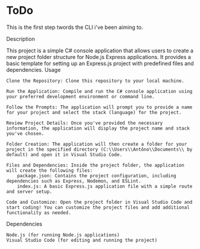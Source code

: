 

# ToDo

This is the first step twords the CLI i've been aiming to.




Description

This project is a simple C# console application that allows users to create a new project folder structure for Node.js Express applications. It provides a basic template for setting up an Express.js project with predefined files and dependencies.
Usage

    Clone the Repository: Clone this repository to your local machine.

    Run the Application: Compile and run the C# console application using your preferred development environment or command line.

    Follow the Prompts: The application will prompt you to provide a name for your project and select the stack (language) for the project.

    Review Project Details: Once you've provided the necessary information, the application will display the project name and stack you've chosen.

    Folder Creation: The application will then create a folder for your project in the specified directory (C:\\Users\\Antôno\\Documents\\ by default) and open it in Visual Studio Code.

    Files and Dependencies: Inside the project folder, the application will create the following files:
        package.json: Contains the project configuration, including dependencies such as Express, Nodemon, and ESLint.
        index.js: A basic Express.js application file with a simple route and server setup.

    Code and Customize: Open the project folder in Visual Studio Code and start coding! You can customize the project files and add additional functionality as needed.

Dependencies

    Node.js (for running Node.js applications)
    Visual Studio Code (for editing and running the project)
